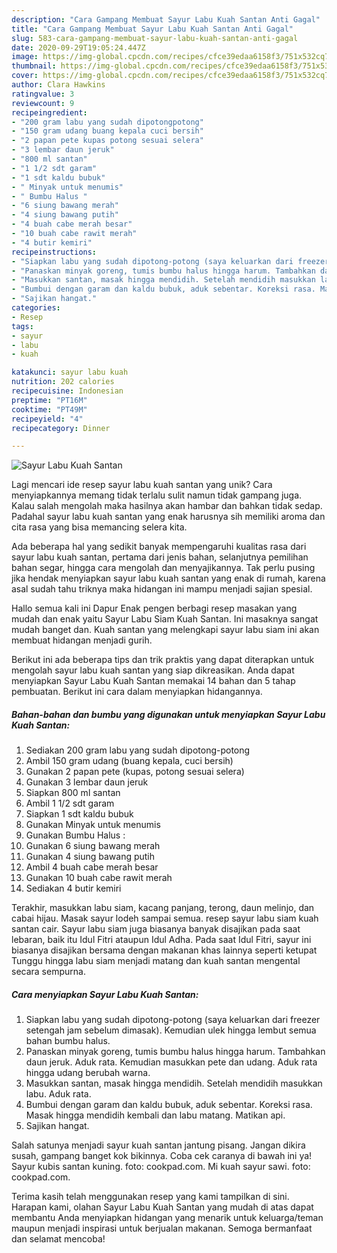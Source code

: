 ```yaml
---
description: "Cara Gampang Membuat Sayur Labu Kuah Santan Anti Gagal"
title: "Cara Gampang Membuat Sayur Labu Kuah Santan Anti Gagal"
slug: 583-cara-gampang-membuat-sayur-labu-kuah-santan-anti-gagal
date: 2020-09-29T19:05:24.447Z
image: https://img-global.cpcdn.com/recipes/cfce39edaa6158f3/751x532cq70/sayur-labu-kuah-santan-foto-resep-utama.jpg
thumbnail: https://img-global.cpcdn.com/recipes/cfce39edaa6158f3/751x532cq70/sayur-labu-kuah-santan-foto-resep-utama.jpg
cover: https://img-global.cpcdn.com/recipes/cfce39edaa6158f3/751x532cq70/sayur-labu-kuah-santan-foto-resep-utama.jpg
author: Clara Hawkins
ratingvalue: 3
reviewcount: 9
recipeingredient:
- "200 gram labu yang sudah dipotongpotong"
- "150 gram udang buang kepala cuci bersih"
- "2 papan pete kupas potong sesuai selera"
- "3 lembar daun jeruk"
- "800 ml santan"
- "1 1/2 sdt garam"
- "1 sdt kaldu bubuk"
- " Minyak untuk menumis"
- " Bumbu Halus "
- "6 siung bawang merah"
- "4 siung bawang putih"
- "4 buah cabe merah besar"
- "10 buah cabe rawit merah"
- "4 butir kemiri"
recipeinstructions:
- "Siapkan labu yang sudah dipotong-potong (saya keluarkan dari freezer setengah jam sebelum dimasak). Kemudian ulek hingga lembut semua bahan bumbu halus."
- "Panaskan minyak goreng, tumis bumbu halus hingga harum. Tambahkan daun jeruk. Aduk rata. Kemudian masukkan pete dan udang. Aduk rata hingga udang berubah warna."
- "Masukkan santan, masak hingga mendidih. Setelah mendidih masukkan labu. Aduk rata."
- "Bumbui dengan garam dan kaldu bubuk, aduk sebentar. Koreksi rasa. Masak hingga mendidih kembali dan labu matang. Matikan api."
- "Sajikan hangat."
categories:
- Resep
tags:
- sayur
- labu
- kuah

katakunci: sayur labu kuah 
nutrition: 202 calories
recipecuisine: Indonesian
preptime: "PT16M"
cooktime: "PT49M"
recipeyield: "4"
recipecategory: Dinner

---
```



![Sayur Labu Kuah Santan](https://img-global.cpcdn.com/recipes/cfce39edaa6158f3/751x532cq70/sayur-labu-kuah-santan-foto-resep-utama.jpg)

Lagi mencari ide resep sayur labu kuah santan yang unik? Cara menyiapkannya memang tidak terlalu sulit namun tidak gampang juga. Kalau salah mengolah maka hasilnya akan hambar dan bahkan tidak sedap. Padahal sayur labu kuah santan yang enak harusnya sih memiliki aroma dan cita rasa yang bisa memancing selera kita.

Ada beberapa hal yang sedikit banyak mempengaruhi kualitas rasa dari sayur labu kuah santan, pertama dari jenis bahan, selanjutnya pemilihan bahan segar, hingga cara mengolah dan menyajikannya. Tak perlu pusing jika hendak menyiapkan sayur labu kuah santan yang enak di rumah, karena asal sudah tahu triknya maka hidangan ini mampu menjadi sajian spesial.

Hallo semua kali ini Dapur Enak pengen berbagi resep masakan yang mudah dan enak yaitu Sayur Labu Siam Kuah Santan. Ini masaknya sangat mudah banget dan. Kuah santan yang melengkapi sayur labu siam ini akan membuat hidangan menjadi gurih.


Berikut ini ada beberapa tips dan trik praktis yang dapat diterapkan untuk mengolah sayur labu kuah santan yang siap dikreasikan. Anda dapat menyiapkan Sayur Labu Kuah Santan memakai 14 bahan dan 5 tahap pembuatan. Berikut ini cara dalam menyiapkan hidangannya.

<!--inarticleads1-->

##### Bahan-bahan dan bumbu yang digunakan untuk menyiapkan Sayur Labu Kuah Santan:

1. Sediakan 200 gram labu yang sudah dipotong-potong
1. Ambil 150 gram udang (buang kepala, cuci bersih)
1. Gunakan 2 papan pete (kupas, potong sesuai selera)
1. Gunakan 3 lembar daun jeruk
1. Siapkan 800 ml santan
1. Ambil 1 1/2 sdt garam
1. Siapkan 1 sdt kaldu bubuk
1. Gunakan  Minyak untuk menumis
1. Gunakan  Bumbu Halus :
1. Gunakan 6 siung bawang merah
1. Gunakan 4 siung bawang putih
1. Ambil 4 buah cabe merah besar
1. Gunakan 10 buah cabe rawit merah
1. Sediakan 4 butir kemiri


Terakhir, masukkan labu siam, kacang panjang, terong, daun melinjo, dan cabai hijau. Masak sayur lodeh sampai semua. resep sayur labu siam kuah santan cair. Sayur labu siam juga biasanya banyak disajikan pada saat lebaran, baik itu Idul Fitri ataupun Idul Adha. Pada saat Idul Fitri, sayur ini biasanya disajikan bersama dengan makanan khas lainnya seperti ketupat Tunggu hingga labu siam menjadi matang dan kuah santan mengental secara sempurna. 

<!--inarticleads2-->

##### Cara menyiapkan Sayur Labu Kuah Santan:

1. Siapkan labu yang sudah dipotong-potong (saya keluarkan dari freezer setengah jam sebelum dimasak). Kemudian ulek hingga lembut semua bahan bumbu halus.
1. Panaskan minyak goreng, tumis bumbu halus hingga harum. Tambahkan daun jeruk. Aduk rata. Kemudian masukkan pete dan udang. Aduk rata hingga udang berubah warna.
1. Masukkan santan, masak hingga mendidih. Setelah mendidih masukkan labu. Aduk rata.
1. Bumbui dengan garam dan kaldu bubuk, aduk sebentar. Koreksi rasa. Masak hingga mendidih kembali dan labu matang. Matikan api.
1. Sajikan hangat.


Salah satunya menjadi sayur kuah santan jantung pisang. Jangan dikira susah, gampang banget kok bikinnya. Coba cek caranya di bawah ini ya! Sayur kubis santan kuning. foto: cookpad.com. Mi kuah sayur sawi. foto: cookpad.com. 

Terima kasih telah menggunakan resep yang kami tampilkan di sini. Harapan kami, olahan Sayur Labu Kuah Santan yang mudah di atas dapat membantu Anda menyiapkan hidangan yang menarik untuk keluarga/teman maupun menjadi inspirasi untuk berjualan makanan. Semoga bermanfaat dan selamat mencoba!
